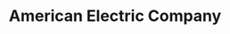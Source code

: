 ---
title: "American Electric Company"
url: /maryville/american-electric-company/
shop: electronics
---